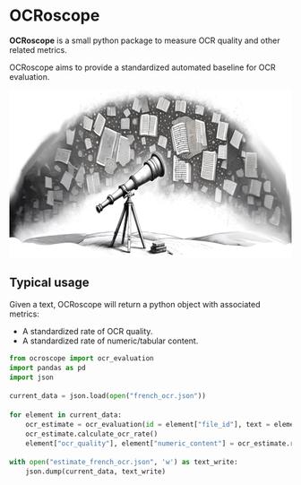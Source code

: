 # OCRoscope
**OCRoscope** is a small python package to measure OCR quality and other related metrics.

OCRoscope aims to provide a standardized automated baseline for OCR evaluation.

<p align="center">
<img src="https://raw.githubusercontent.com/Pleias/ocroscope/main/ocroscope_logo.jpg" alt="marginalia logo" height="300px"/>
</p>

## Typical usage

Given a text, OCRoscope will return a python object with associated metrics:
* A standardized rate of OCR quality.
* A standardized rate of numeric/tabular content.

```python
from ocroscope import ocr_evaluation
import pandas as pd
import json

current_data = json.load(open("french_ocr.json"))

for element in current_data:
    ocr_estimate = ocr_evaluation(id = element["file_id"], text = element["sampled_text"])
    ocr_estimate.calculate_ocr_rate()
    element["ocr_quality"], element["numeric_content"] = ocr_estimate.ratio_segment, ocr_estimate.ratio_numeric

with open("estimate_french_ocr.json", 'w') as text_write:
    json.dump(current_data, text_write)
```

